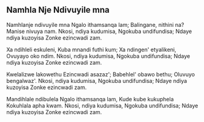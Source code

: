 ## Namhla Nje Ndivuyile mna

Namhlanje ndivuyile mna Ngalo ithamsanqa lam;
Balingane, nithini na? Manise nivuya nam.
Nkosi, ndiya kudumisa, Ngokuba undifundisa;
Ndaye ndiya kuzoyisa Zonke ezincwadi zam.

Xa ndihleli eskuleni, Kuba mnandi futhi kum;
Xa ndingen' etyalikeni, Ovuyayo oko ndim.
Nkosi, ndiya kudumisa, Ngokuba undifundisa;
Ndaye ndiya kuzoyisa Zonke ezincwadi zam.

Kwelalizwe lakowethu Ezincwadi asazaz';
Babehlel' obawo bethu; Oluvuyo bengalwaz'.
Nkosi, ndiya kudumisa, Ngokuba undifundisa;
Ndaye ndiya kuzoyisa Zonke ezincwadi zam.

Mandihlale ndibulela Ngalo ithamsanqa lam,
Kude kube kukuphela Kokuhlala apha kwam.
Nkosi, ndiya kudumisa, Ngokuba undifundisa;
Ndaye ndiya kuzoyisa Zonke ezincwadi zam.

